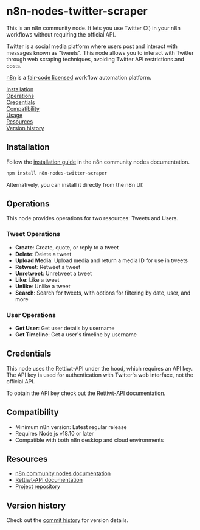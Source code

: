 # n8n-nodes-twitter-scraper

This is an n8n community node. It lets you use Twitter (X) in your n8n workflows without requiring the official API.

Twitter is a social media platform where users post and interact with messages known as "tweets". This node allows you to interact with Twitter through web scraping techniques, avoiding Twitter API restrictions and costs.

[n8n](https://n8n.io/) is a [fair-code licensed](https://docs.n8n.io/reference/license/) workflow automation platform.

[Installation](#installation)  
[Operations](#operations)  
[Credentials](#credentials)  
[Compatibility](#compatibility)  
[Usage](#usage)  
[Resources](#resources)  
[Version history](#version-history)

## Installation

Follow the [installation guide](https://docs.n8n.io/integrations/community-nodes/installation/) in the n8n community nodes documentation.

```bash
npm install n8n-nodes-twitter-scraper
```

Alternatively, you can install it directly from the n8n UI:

## Operations

This node provides operations for two resources: Tweets and Users.

### Tweet Operations

- **Create**: Create, quote, or reply to a tweet
- **Delete**: Delete a tweet
- **Upload Media**: Upload media and return a media ID for use in tweets
- **Retweet**: Retweet a tweet
- **Unretweet**: Unretweet a tweet
- **Like**: Like a tweet
- **Unlike**: Unlike a tweet
- **Search**: Search for tweets, with options for filtering by date, user, and more

### User Operations

- **Get User**: Get user details by username
- **Get Timeline**: Get a user's timeline by username

## Credentials

This node uses the Rettiwt-API under the hood, which requires an API key. The API key is used for authentication with Twitter's web interface, not the official API.

To obtain the API key check out the [Rettiwt-API documentation](https://github.com/Rishikant181/Rettiwt-API#Authentication).

## Compatibility

- Minimum n8n version: Latest regular release
- Requires Node.js v18.10 or later
- Compatible with both n8n desktop and cloud environments

## Resources

- [n8n community nodes documentation](https://docs.n8n.io/integrations/community-nodes/)
- [Rettiwt-API documentation](https://github.com/Rishikant181/Rettiwt-API/)
- [Project repository](https://github.com/AlejandroAkbal/n8n-nodes-twitter-scraper)

## Version history

Check out the [commit history](https://github.com/AlejandroAkbal/n8n-nodes-twitter-scraper/commits/master) for version details.
